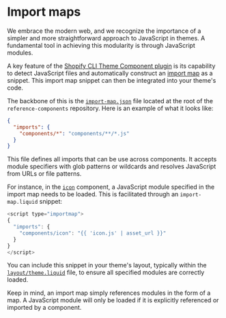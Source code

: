 # Import maps

We embrace the modern web, and we recognize the importance of a simpler and more straightforward approach to JavaScript in themes. A fundamental tool in achieving this modularity is through JavaScript modules.

A key feature of the [Shopify CLI Theme Component plugin](https://github.com/archetype-themes/plugin-devkit) is its capability to detect JavaScript files and automatically construct an [import map](https://developer.mozilla.org/en-US/docs/Web/HTML/Element/script/type/importmap) as a snippet. This import map snippet can then be integrated into your theme's code.

The backbone of this is the [`import-map.json`](https://github.com/archetype-themes/reference-components/blob/main/importmap.json) file located at the root of the `reference-components` repository. Here is an example of what it looks like:

```json
{
  "imports": {
    "components/*": "components/**/*.js"
  }
}
```

This file defines all imports that can be use across components. It accepts module specifiers with glob patterns or wildcards and resolves JavaScript from URLs or file patterns.

For instance, in the [`icon`](https://github.com/archetype-themes/reference-components/blob/main/components/icon/assets/icon.js) component, a JavaScript module specified in the import map needs to be loaded. This is facilitated through an `import-map.liquid` snippet:

```js
<script type="importmap">
{
  "imports": {
    "components/icon": "{{ 'icon.js' | asset_url }}"
  }
}
</script>
```

You can include this snippet in your theme's layout, typically within the [`layout/theme.liquid`](https://github.com/archetype-themes/reference-theme/blob/main/layout/theme.liquid#L19) file, to ensure all specified modules are correctly loaded.

Keep in mind, an import map simply references modules in the form of a map. A JavaScript module will only be loaded if it is explicitly referenced or imported by a component.
